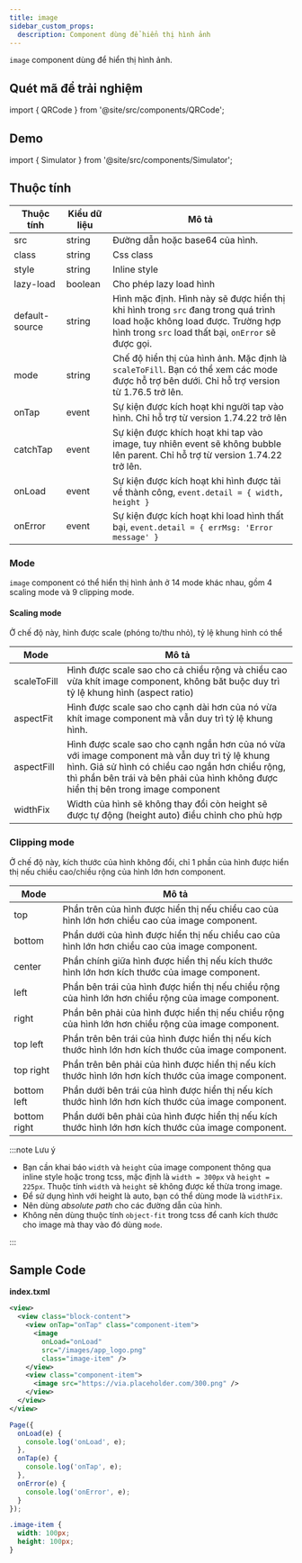```yaml
---
title: image
sidebar_custom_props:
  description: Component dùng để hiển thị hình ảnh
---
```


`image` component dùng để hiển thị hình ảnh.

## Quét mã để trải nghiệm

import { QRCode } from '@site/src/components/QRCode';

<QRCode page="pages/component/basic/image/index" />

## Demo

import { Simulator } from '@site/src/components/Simulator';

<Simulator page="pages/component/basic/image/index" />

## Thuộc tính

| Thuộc tính     | Kiểu dữ liệu | Mô tả                                                                                                                                                                           |
| -------------- | ------------ | ------------------------------------------------------------------------------------------------------------------------------------------------------------------------------- |
| src            | string       | Đường dẫn hoặc base64 của hình.                                                                                                                                                 |
| class          | string       | Css class                                                                                                                                                                       |
| style          | string       | Inline style                                                                                                                                                                    |
| lazy-load      | boolean      | Cho phép lazy load hình                                                                                                                                                         |
| default-source | string       | Hình mặc định. Hình này sẽ được hiển thị khi hình trong `src` đang trong quá trình load hoặc không load được. Trường hợp hình trong `src` load thất bại, `onError` sẽ được gọi. |
| mode           | string       | Chế độ hiển thị của hình ảnh. Mặc định là `scaleToFill`. Bạn có thể xem các mode được hỗ trợ bên dưới. Chỉ hỗ trợ version từ 1.76.5 trở lên.                                    |
| onTap          | event        | Sự kiện được kích hoạt khi người tap vào hình. Chỉ hỗ trợ từ version 1.74.22 trở lên                                                                                            |
| catchTap       | event        | Sự kiện được khích hoạt khi tap vào image, tuy nhiên event sẽ không bubble lên parent. Chỉ hỗ trợ từ version 1.74.22 trở lên.                                                   |
| onLoad         | event        | Sự kiện được kích hoạt khi hình được tải về thành công, `event.detail = { width, height }`                                                                                      |
| onError        | event        | Sự kiện được kích hoạt khi load hình thất bại, `event.detail = { errMsg: 'Error message' }`                                                                                     |

### Mode

`image` component có thể hiển thị hình ảnh ở 14 mode khác nhau, gồm 4 scaling mode và 9 clipping mode.

#### Scaling mode

Ở chế độ này, hình được scale (phóng to/thu nhỏ), tỷ lệ khung hình có thể

| Mode        | Mô tả                                                                                                                                                                                                                                    |
| ----------- | ---------------------------------------------------------------------------------------------------------------------------------------------------------------------------------------------------------------------------------------- |
| scaleToFill | Hình được scale sao cho cả chiều rộng và chiều cao vừa khít image component, không băt buộc duy trì tỷ lệ khung hình (aspect ratio)                                                                                                      |
| aspectFit   | Hình được scale sao cho cạnh dài hơn của nó vừa khít image component mà vẫn duy trì tỷ lệ khung hình.                                                                                                                                    |
| aspectFill  | Hình được scale sao cho cạnh ngắn hơn của nó vừa với image component mà vẫn duy trì tỷ lệ khung hình. Giả sử hình có chiều cao ngắn hơn chiều rộng, thì phần bên trái và bên phải của hình không được hiển thị bên trong image component |
| widthFix    | Width của hình sẽ không thay đổi còn height sẽ được tự động (height auto) điều chỉnh cho phù hợp                                                                                                                                         |

### Clipping mode

Ở chế độ này, kích thước của hình không đổi, chỉ 1 phần của hình được hiển thị nếu chiều cao/chiều rộng của hình lớn hơn component.

| Mode         | Mô tả                                                                                                 |
| ------------ | ----------------------------------------------------------------------------------------------------- |
| top          | Phần trên của hình được hiển thị nếu chiều cao của hình lớn hơn chiều cao của image component.        |
| bottom       | Phần dưới của hình được hiển thị nếu chiều cao của hình lớn hơn chiều cao của image component.        |
| center       | Phần chính giữa hình được hiển thị nếu kích thước hình lớn hơn kích thước của image component.        |
| left         | Phần bên trái của hình được hiển thị nếu chiều rộng của hình lớn hơn chiều rộng của image component.  |
| right        | Phần bên phải của hình được hiển thị nếu chiều rộng của hình lớn hơn chiều rộng của image component.  |
| top left     | Phần trên bên trái của hình được hiển thị nếu kích thước hình lớn hơn kích thước của image component. |
| top right    | Phần trên bên phải của hình được hiển thị nếu kích thước hình lớn hơn kích thước của image component. |
| bottom left  | Phần dưới bên trái của hình được hiển thị nếu kích thước hình lớn hơn kích thước của image component. |
| bottom right | Phần dưới bên phải của hình được hiển thị nếu kích thước hình lớn hơn kích thước của image component. |

:::note Lưu ý

- Bạn cần khai báo `width` và `height` của image component thông qua inline style hoặc trong tcss, mặc định là `width = 300px` và `height = 225px`. Thuộc tính `width` và `height` sẽ không được kế thừa trong image.
- Để sử dụng hình với height là auto, bạn có thể dùng mode là `widthFix`.
- Nên dùng _absolute path_ cho các đường dẫn của hình.
- Không nên dùng thuộc tính `object-fit` trong tcss để canh kích thước cho image mà thay vào đó dùng `mode`.

:::

## Sample Code

**index.txml**

```xml
<view>
  <view class="block-content">
    <view onTap="onTap" class="component-item">
      <image
        onLoad="onLoad"
        src="/images/app_logo.png"
        class="image-item" />
    </view>
    <view class="component-item">
      <image src="https://via.placeholder.com/300.png" />
    </view>
  </view>
</view>
```

```js title=index.js
Page({
  onLoad(e) {
    console.log('onLoad', e);
  },
  onTap(e) {
    console.log('onTap', e);
  },
  onError(e) {
    console.log('onError', e);
  }
});
```

```css title=index.tcss
.image-item {
  width: 100px;
  height: 100px;
}
```
